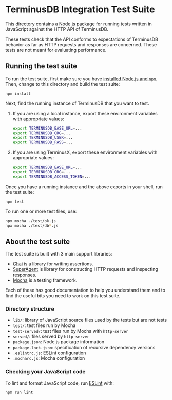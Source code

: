 TerminusDB Integration Test Suite
=================================

This directory contains a Node.js package for running tests written in
JavaScript against the HTTP API of TerminusDB.

These tests check that the API conforms to expectations of TerminusDB behavior
as far as HTTP requests and responses are concerned. These tests are not meant
for evaluating performance.

## Running the test suite

To run the test suite, first make sure you have [installed Node.js and
`npm`][install-nodejs]. Then, change to this directory and build the test suite:

```sh
npm install
```

Next, find the running instance of TerminusDB that you want to test.

1. If you are using a local instance, export these environment variables with
   appropriate values:

   ```sh
   export TERMINUSDB_BASE_URL=...
   export TERMINUSDB_ORG=...
   export TERMINUSDB_USER=...
   export TERMINUSDB_PASS=...
   ```

2. If you are using TerminusX, export these environment variables with
   appropriate values:

   ```sh
   export TERMINUSDB_BASE_URL=...
   export TERMINUSDB_ORG=...
   export TERMINUSDB_ACCESS_TOKEN=...
   ```

Once you have a running instance and the above exports in your shell, run the
test suite:

```sh
npm test
```

To run one or more test files, use:

```sh
npx mocha ./test/ok.js
npx mocha ./test/db*.js
```

## About the test suite

The test suite is built with 3 main support libraries:

* [Chai][chai] is a library for writing assertions.
* [SuperAgent][superagent] is library for constructing HTTP requests and
  inspecting responses.
* [Mocha][mocha] is a testing framework.

Each of these has good documentation to help you understand them and to find the
useful bits you need to work on this test suite.

### Directory structure

* `lib/`: library of JavaScript source files used by the tests but are not tests
* `test/`: test files run by Mocha
* `test-served/`: test files run by Mocha with `http-server`
* `served/`: files served by `http-server`
* `package.json`: Node.js package information
* `package-lock.json`: specification of recursive dependency versions
* `.eslintrc.js`: ESLint configuration
* `.mocharc.js`: Mocha configuration

### Checking your JavaScript code

To lint and format JavaScript code, run [ESLint][eslint] with:

```
npm run lint
```

[chai]: https://www.chaijs.com/
[eslint]: https://eslint.org/
[install-nodejs]: https://docs.npmjs.com/downloading-and-installing-node-js-and-npm
[mocha]: https://mochajs.org/
[superagent]: https://visionmedia.github.io/superagent/
